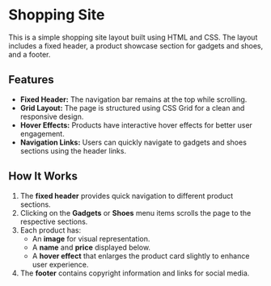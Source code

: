 # Shopping Site

This is a simple shopping site layout built using HTML and CSS. The layout includes a fixed header, a product showcase section for gadgets and shoes, and a footer.

## Features
- **Fixed Header:** The navigation bar remains at the top while scrolling.
- **Grid Layout:** The page is structured using CSS Grid for a clean and responsive design.
- **Hover Effects:** Products have interactive hover effects for better user engagement.
- **Navigation Links:** Users can quickly navigate to gadgets and shoes sections using the header links.

## How It Works
1. The **fixed header** provides quick navigation to different product sections.
2. Clicking on the **Gadgets** or **Shoes** menu items scrolls the page to the respective sections.
3. Each product has:
   - An **image** for visual representation.
   - A **name** and **price** displayed below.
   - A **hover effect** that enlarges the product card slightly to enhance user experience.
4. The **footer** contains copyright information and links for social media.
